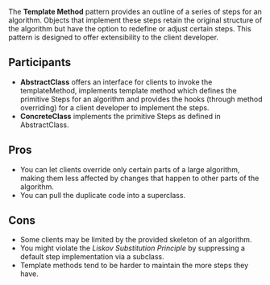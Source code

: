 The **Template Method** pattern provides an outline of a series of steps for an algorithm. Objects that implement these steps retain the original structure of the algorithm but have the option to redefine or adjust certain steps. This pattern is designed to offer extensibility to the client developer.

## Participants

- **AbstractClass** offers an interface for clients to invoke the templateMethod, implements template method which defines the primitive Steps for an algorithm and provides the hooks (through method overriding) for a client developer to implement the steps.
- **ConcreteClass** implements the primitive Steps as defined in AbstractClass.

## Pros

- You can let clients override only certain parts of a large algorithm, making them less affected by changes that happen to other parts of the algorithm.
- You can pull the duplicate code into a superclass.

## Cons

- Some clients may be limited by the provided skeleton of an algorithm.
- You might violate the _Liskov Substitution Principle_ by suppressing a default step implementation via a subclass.
- Template methods tend to be harder to maintain the more steps they have.
